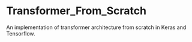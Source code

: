 # Transformer_From_Scratch
An implementation of transformer architecture from scratch in Keras and Tensorflow.

